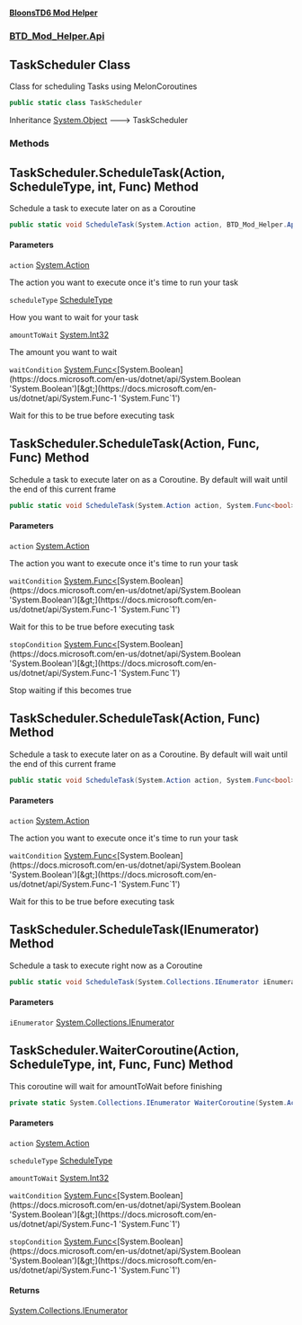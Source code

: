 #### [BloonsTD6 Mod Helper](README.md 'README')
### [BTD_Mod_Helper.Api](README.md#BTD_Mod_Helper.Api 'BTD_Mod_Helper.Api')

## TaskScheduler Class

Class for scheduling Tasks using MelonCoroutines

```csharp
public static class TaskScheduler
```

Inheritance [System.Object](https://docs.microsoft.com/en-us/dotnet/api/System.Object 'System.Object') &#129106; TaskScheduler
### Methods

<a name='BTD_Mod_Helper.Api.TaskScheduler.ScheduleTask(System.Action,BTD_Mod_Helper.Api.Enums.ScheduleType,int,System.Func_bool_)'></a>

## TaskScheduler.ScheduleTask(Action, ScheduleType, int, Func<bool>) Method

Schedule a task to execute later on as a Coroutine

```csharp
public static void ScheduleTask(System.Action action, BTD_Mod_Helper.Api.Enums.ScheduleType scheduleType, int amountToWait, System.Func<bool> waitCondition=null);
```
#### Parameters

<a name='BTD_Mod_Helper.Api.TaskScheduler.ScheduleTask(System.Action,BTD_Mod_Helper.Api.Enums.ScheduleType,int,System.Func_bool_).action'></a>

`action` [System.Action](https://docs.microsoft.com/en-us/dotnet/api/System.Action 'System.Action')

The action you want to execute once it's time to run your task

<a name='BTD_Mod_Helper.Api.TaskScheduler.ScheduleTask(System.Action,BTD_Mod_Helper.Api.Enums.ScheduleType,int,System.Func_bool_).scheduleType'></a>

`scheduleType` [ScheduleType](BTD_Mod_Helper.Api.Enums.ScheduleType.md 'BTD_Mod_Helper.Api.Enums.ScheduleType')

How you want to wait for your task

<a name='BTD_Mod_Helper.Api.TaskScheduler.ScheduleTask(System.Action,BTD_Mod_Helper.Api.Enums.ScheduleType,int,System.Func_bool_).amountToWait'></a>

`amountToWait` [System.Int32](https://docs.microsoft.com/en-us/dotnet/api/System.Int32 'System.Int32')

The amount you want to wait

<a name='BTD_Mod_Helper.Api.TaskScheduler.ScheduleTask(System.Action,BTD_Mod_Helper.Api.Enums.ScheduleType,int,System.Func_bool_).waitCondition'></a>

`waitCondition` [System.Func&lt;](https://docs.microsoft.com/en-us/dotnet/api/System.Func-1 'System.Func`1')[System.Boolean](https://docs.microsoft.com/en-us/dotnet/api/System.Boolean 'System.Boolean')[&gt;](https://docs.microsoft.com/en-us/dotnet/api/System.Func-1 'System.Func`1')

Wait for this to be true before executing task

<a name='BTD_Mod_Helper.Api.TaskScheduler.ScheduleTask(System.Action,System.Func_bool_,System.Func_bool_)'></a>

## TaskScheduler.ScheduleTask(Action, Func<bool>, Func<bool>) Method

Schedule a task to execute later on as a Coroutine. By default will wait until the end of this current frame

```csharp
public static void ScheduleTask(System.Action action, System.Func<bool> waitCondition, System.Func<bool> stopCondition);
```
#### Parameters

<a name='BTD_Mod_Helper.Api.TaskScheduler.ScheduleTask(System.Action,System.Func_bool_,System.Func_bool_).action'></a>

`action` [System.Action](https://docs.microsoft.com/en-us/dotnet/api/System.Action 'System.Action')

The action you want to execute once it's time to run your task

<a name='BTD_Mod_Helper.Api.TaskScheduler.ScheduleTask(System.Action,System.Func_bool_,System.Func_bool_).waitCondition'></a>

`waitCondition` [System.Func&lt;](https://docs.microsoft.com/en-us/dotnet/api/System.Func-1 'System.Func`1')[System.Boolean](https://docs.microsoft.com/en-us/dotnet/api/System.Boolean 'System.Boolean')[&gt;](https://docs.microsoft.com/en-us/dotnet/api/System.Func-1 'System.Func`1')

Wait for this to be true before executing task

<a name='BTD_Mod_Helper.Api.TaskScheduler.ScheduleTask(System.Action,System.Func_bool_,System.Func_bool_).stopCondition'></a>

`stopCondition` [System.Func&lt;](https://docs.microsoft.com/en-us/dotnet/api/System.Func-1 'System.Func`1')[System.Boolean](https://docs.microsoft.com/en-us/dotnet/api/System.Boolean 'System.Boolean')[&gt;](https://docs.microsoft.com/en-us/dotnet/api/System.Func-1 'System.Func`1')

Stop waiting if this becomes true

<a name='BTD_Mod_Helper.Api.TaskScheduler.ScheduleTask(System.Action,System.Func_bool_)'></a>

## TaskScheduler.ScheduleTask(Action, Func<bool>) Method

Schedule a task to execute later on as a Coroutine. By default will wait until the end of this current frame

```csharp
public static void ScheduleTask(System.Action action, System.Func<bool> waitCondition=null);
```
#### Parameters

<a name='BTD_Mod_Helper.Api.TaskScheduler.ScheduleTask(System.Action,System.Func_bool_).action'></a>

`action` [System.Action](https://docs.microsoft.com/en-us/dotnet/api/System.Action 'System.Action')

The action you want to execute once it's time to run your task

<a name='BTD_Mod_Helper.Api.TaskScheduler.ScheduleTask(System.Action,System.Func_bool_).waitCondition'></a>

`waitCondition` [System.Func&lt;](https://docs.microsoft.com/en-us/dotnet/api/System.Func-1 'System.Func`1')[System.Boolean](https://docs.microsoft.com/en-us/dotnet/api/System.Boolean 'System.Boolean')[&gt;](https://docs.microsoft.com/en-us/dotnet/api/System.Func-1 'System.Func`1')

Wait for this to be true before executing task

<a name='BTD_Mod_Helper.Api.TaskScheduler.ScheduleTask(System.Collections.IEnumerator)'></a>

## TaskScheduler.ScheduleTask(IEnumerator) Method

Schedule a task to execute right now as a Coroutine

```csharp
public static void ScheduleTask(System.Collections.IEnumerator iEnumerator);
```
#### Parameters

<a name='BTD_Mod_Helper.Api.TaskScheduler.ScheduleTask(System.Collections.IEnumerator).iEnumerator'></a>

`iEnumerator` [System.Collections.IEnumerator](https://docs.microsoft.com/en-us/dotnet/api/System.Collections.IEnumerator 'System.Collections.IEnumerator')

<a name='BTD_Mod_Helper.Api.TaskScheduler.WaiterCoroutine(System.Action,BTD_Mod_Helper.Api.Enums.ScheduleType,int,System.Func_bool_,System.Func_bool_)'></a>

## TaskScheduler.WaiterCoroutine(Action, ScheduleType, int, Func<bool>, Func<bool>) Method

This coroutine will wait for amountToWait before finishing

```csharp
private static System.Collections.IEnumerator WaiterCoroutine(System.Action action, BTD_Mod_Helper.Api.Enums.ScheduleType scheduleType, int amountToWait, System.Func<bool> waitCondition=null, System.Func<bool> stopCondition=null);
```
#### Parameters

<a name='BTD_Mod_Helper.Api.TaskScheduler.WaiterCoroutine(System.Action,BTD_Mod_Helper.Api.Enums.ScheduleType,int,System.Func_bool_,System.Func_bool_).action'></a>

`action` [System.Action](https://docs.microsoft.com/en-us/dotnet/api/System.Action 'System.Action')

<a name='BTD_Mod_Helper.Api.TaskScheduler.WaiterCoroutine(System.Action,BTD_Mod_Helper.Api.Enums.ScheduleType,int,System.Func_bool_,System.Func_bool_).scheduleType'></a>

`scheduleType` [ScheduleType](BTD_Mod_Helper.Api.Enums.ScheduleType.md 'BTD_Mod_Helper.Api.Enums.ScheduleType')

<a name='BTD_Mod_Helper.Api.TaskScheduler.WaiterCoroutine(System.Action,BTD_Mod_Helper.Api.Enums.ScheduleType,int,System.Func_bool_,System.Func_bool_).amountToWait'></a>

`amountToWait` [System.Int32](https://docs.microsoft.com/en-us/dotnet/api/System.Int32 'System.Int32')

<a name='BTD_Mod_Helper.Api.TaskScheduler.WaiterCoroutine(System.Action,BTD_Mod_Helper.Api.Enums.ScheduleType,int,System.Func_bool_,System.Func_bool_).waitCondition'></a>

`waitCondition` [System.Func&lt;](https://docs.microsoft.com/en-us/dotnet/api/System.Func-1 'System.Func`1')[System.Boolean](https://docs.microsoft.com/en-us/dotnet/api/System.Boolean 'System.Boolean')[&gt;](https://docs.microsoft.com/en-us/dotnet/api/System.Func-1 'System.Func`1')

<a name='BTD_Mod_Helper.Api.TaskScheduler.WaiterCoroutine(System.Action,BTD_Mod_Helper.Api.Enums.ScheduleType,int,System.Func_bool_,System.Func_bool_).stopCondition'></a>

`stopCondition` [System.Func&lt;](https://docs.microsoft.com/en-us/dotnet/api/System.Func-1 'System.Func`1')[System.Boolean](https://docs.microsoft.com/en-us/dotnet/api/System.Boolean 'System.Boolean')[&gt;](https://docs.microsoft.com/en-us/dotnet/api/System.Func-1 'System.Func`1')

#### Returns
[System.Collections.IEnumerator](https://docs.microsoft.com/en-us/dotnet/api/System.Collections.IEnumerator 'System.Collections.IEnumerator')